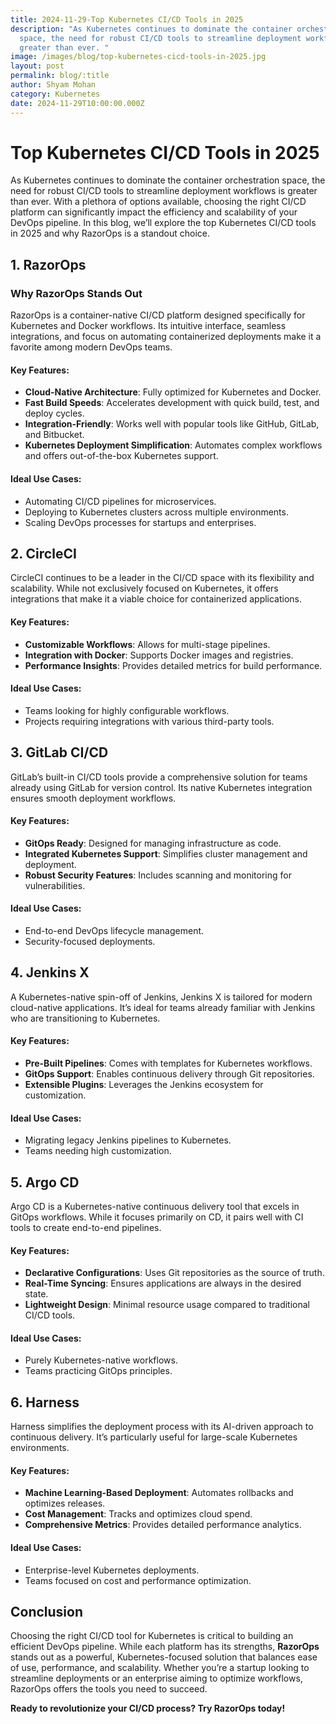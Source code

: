 ```yaml
---
title: 2024-11-29-Top Kubernetes CI/CD Tools in 2025
description: "As Kubernetes continues to dominate the container orchestration
  space, the need for robust CI/CD tools to streamline deployment workflows is
  greater than ever. "
image: /images/blog/top-kubernetes-cicd-tools-in-2025.jpg
layout: post
permalink: blog/:title
author: Shyam Mohan
category: Kubernetes
date: 2024-11-29T10:00:00.000Z
---
```

# Top Kubernetes CI/CD Tools in 2025

As Kubernetes continues to dominate the container orchestration space, the need for robust CI/CD tools to streamline deployment workflows is greater than ever. With a plethora of options available, choosing the right CI/CD platform can significantly impact the efficiency and scalability of your DevOps pipeline. In this blog, we’ll explore the top Kubernetes CI/CD tools in 2025 and why RazorOps is a standout choice.

## 1. RazorOps

### Why RazorOps Stands Out
RazorOps is a container-native CI/CD platform designed specifically for Kubernetes and Docker workflows. Its intuitive interface, seamless integrations, and focus on automating containerized deployments make it a favorite among modern DevOps teams.

#### Key Features:
- **Cloud-Native Architecture**: Fully optimized for Kubernetes and Docker.
- **Fast Build Speeds**: Accelerates development with quick build, test, and deploy cycles.
- **Integration-Friendly**: Works well with popular tools like GitHub, GitLab, and Bitbucket.
- **Kubernetes Deployment Simplification**: Automates complex workflows and offers out-of-the-box Kubernetes support.

#### Ideal Use Cases:
- Automating CI/CD pipelines for microservices.
- Deploying to Kubernetes clusters across multiple environments.
- Scaling DevOps processes for startups and enterprises.

## 2. CircleCI

CircleCI continues to be a leader in the CI/CD space with its flexibility and scalability. While not exclusively focused on Kubernetes, it offers integrations that make it a viable choice for containerized applications.

#### Key Features:
- **Customizable Workflows**: Allows for multi-stage pipelines.
- **Integration with Docker**: Supports Docker images and registries.
- **Performance Insights**: Provides detailed metrics for build performance.

#### Ideal Use Cases:
- Teams looking for highly configurable workflows.
- Projects requiring integrations with various third-party tools.

## 3. GitLab CI/CD

GitLab’s built-in CI/CD tools provide a comprehensive solution for teams already using GitLab for version control. Its native Kubernetes integration ensures smooth deployment workflows.

#### Key Features:
- **GitOps Ready**: Designed for managing infrastructure as code.
- **Integrated Kubernetes Support**: Simplifies cluster management and deployment.
- **Robust Security Features**: Includes scanning and monitoring for vulnerabilities.

#### Ideal Use Cases:
- End-to-end DevOps lifecycle management.
- Security-focused deployments.

## 4. Jenkins X

A Kubernetes-native spin-off of Jenkins, Jenkins X is tailored for modern cloud-native applications. It’s ideal for teams already familiar with Jenkins who are transitioning to Kubernetes.

#### Key Features:
- **Pre-Built Pipelines**: Comes with templates for Kubernetes workflows.
- **GitOps Support**: Enables continuous delivery through Git repositories.
- **Extensible Plugins**: Leverages the Jenkins ecosystem for customization.

#### Ideal Use Cases:
- Migrating legacy Jenkins pipelines to Kubernetes.
- Teams needing high customization.

## 5. Argo CD

Argo CD is a Kubernetes-native continuous delivery tool that excels in GitOps workflows. While it focuses primarily on CD, it pairs well with CI tools to create end-to-end pipelines.

#### Key Features:
- **Declarative Configurations**: Uses Git repositories as the source of truth.
- **Real-Time Syncing**: Ensures applications are always in the desired state.
- **Lightweight Design**: Minimal resource usage compared to traditional CI/CD tools.

#### Ideal Use Cases:
- Purely Kubernetes-native workflows.
- Teams practicing GitOps principles.

## 6. Harness

Harness simplifies the deployment process with its AI-driven approach to continuous delivery. It’s particularly useful for large-scale Kubernetes environments.

#### Key Features:
- **Machine Learning-Based Deployment**: Automates rollbacks and optimizes releases.
- **Cost Management**: Tracks and optimizes cloud spend.
- **Comprehensive Metrics**: Provides detailed performance analytics.

#### Ideal Use Cases:
- Enterprise-level Kubernetes deployments.
- Teams focused on cost and performance optimization.

## Conclusion

Choosing the right CI/CD tool for Kubernetes is critical to building an efficient DevOps pipeline. While each platform has its strengths, **RazorOps** stands out as a powerful, Kubernetes-focused solution that balances ease of use, performance, and scalability. Whether you’re a startup looking to streamline deployments or an enterprise aiming to optimize workflows, RazorOps offers the tools you need to succeed.

**Ready to revolutionize your CI/CD process? Try RazorOps today!**

